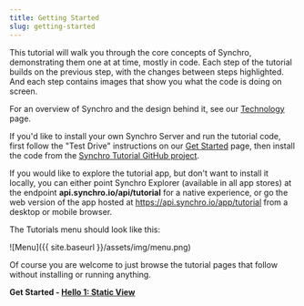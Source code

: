 ```yaml
---
title: Getting Started
slug: getting-started
---
```


This tutorial will walk you through the core concepts of Synchro, demonstrating them one at at time, mostly in code.  Each step of the tutorial
builds on the previous step, with the changes between steps highlighted.  And each step contains images that show you what the code is doing
on screen.

For an overview of Synchro and the design behind it, see our [Technology](https://synchro.io/technology) page.

If you'd like to install your own Synchro Server and run the tutorial code, first follow the "Test Drive" instructions on our 
[Get Started](https://synchro.io/getstarted) page, then install the code from the 
[Synchro Tutorial GitHub project](https://github.com/SynchroLabs/SynchroTutorial).

If you would like to explore the tutorial app, but don't want to install it locally, you can either point Synchro Explorer (available in all
app stores) at the endpoint __api.synchro.io/api/tutorial__ for a native experience, or go the web version of the app hosted at 
<https://api.synchro.io/app/tutorial> from a desktop or mobile browser.

The Tutorials menu should look like this:

![Menu]({{ site.baseurl }}/assets/img/menu.png)

Of course you are welcome to just browse the tutorial pages that follow without installing or running anything.

__Get Started - [Hello 1: Static View](hello-1)__
